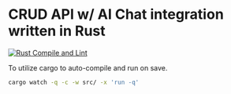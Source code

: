 # CRUD API w/ AI Chat integration written in Rust 
[![Rust Compile and Lint](https://github.com/ColbySawyer7/rusty-api/actions/workflows/rust-ci.yml/badge.svg)](https://github.com/ColbySawyer7/rusty-api/actions/workflows/rust-ci.yml)


To utilize cargo to auto-compile and run on save.

```bash
cargo watch -q -c -w src/ -x 'run -q'
```
